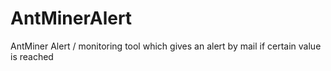 # AntMinerAlert
AntMiner Alert / monitoring tool which gives an alert by mail if certain value is reached 
